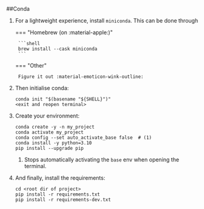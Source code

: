 ##Conda

1. For a lightweight experience, install `miniconda`. This can be done through

    === "Homebrew (on :material-apple:)"

        ```shell
        brew install --cask miniconda
        ```

    === "Other"

        Figure it out :material-emoticon-wink-outline:

2. Then initialise conda:

    ```shell
    conda init "$(basename "${SHELL}")"
    <exit and reopen terminal>
    ```

3. Create your environment:

    ```shell
    conda create -y -n my_project
    conda activate my_project
    conda config --set auto_activate_base false  # (1)
    conda install -y python=3.10
    pip install --upgrade pip
    ```

    1. Stops automatically activating the `base` env when opening the terminal.

4. And finally, install the requirements:

    ```shell
    cd <root dir of project>
    pip install -r requirements.txt
    pip install -r requirements-dev.txt
    ```

